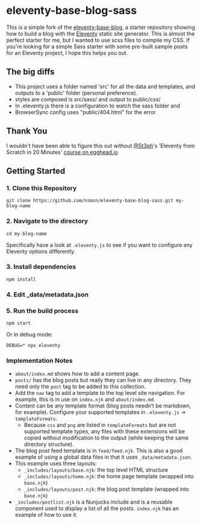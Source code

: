 # eleventy-base-blog-sass

This is a simple fork of the [eleventy-base-blog](https://github.com/11ty/eleventy-base-blog), a starter repository showing how to build a blog with the [Eleventy](https://github.com/11ty/eleventy) static site generator. This is almost the perfect starter for me, but I wanted to use scss files to compile my CSS. If you're looking for a simple Sass starter with some pre-built sample posts for an Eleventy project, I hope this helps you out.


## The big diffs

* This project uses a folder named 'src' for all the data and templates, and outputs to a 'public' folder (personal preference).
* styles are composed is src/sass/ and output to public/css/
* In .eleventy.js there is a configuration to watch the sass folder and 
* BrowserSync config uses "public/404.html" for the error


## Thank You

I wouldn't have been able to figure this out without [@5t3ph](https://github.com/5t3ph/)'s 'Eleventy from Scratch in 20 Minutes' [course on egghead.io](https://egghead.io/playlists/build-an-eleventy-11ty-site-from-scratch-bfd3)


## Getting Started

### 1. Clone this Repository

```
git clone https://github.com/nsmsn/eleventy-base-blog-sass.git my-blog-name
```


### 2. Navigate to the directory

```
cd my-blog-name
```

Specifically have a look at `.eleventy.js` to see if you want to configure any Eleventy options differently.

### 3. Install dependencies

```
npm install
```

### 4. Edit _data/metadata.json

### 5. Run the build process

```
npm start
```

Or in debug mode:
```
DEBUG=* npx eleventy
```


### Implementation Notes

* `about/index.md` shows how to add a content page.
* `posts/` has the blog posts but really they can live in any directory. They need only the `post` tag to be added to this collection.
* Add the `nav` tag to add a template to the top level site navigation. For example, this is in use on `index.njk` and `about/index.md`.
* Content can be any template format (blog posts needn’t be markdown, for example). Configure your supported templates in `.eleventy.js` -> `templateFormats`.
	* Because `css` and `png` are listed in `templateFormats` but are not supported template types, any files with these extensions will be copied without modification to the output (while keeping the same directory structure).
* The blog post feed template is in `feed/feed.njk`. This is also a good example of using a global data files in that it uses `_data/metadata.json`.
* This example uses three layouts:
  * `_includes/layouts/base.njk`: the top level HTML structure
  * `_includes/layouts/home.njk`: the home page template (wrapped into `base.njk`)
  * `_includes/layouts/post.njk`: the blog post template (wrapped into `base.njk`)
* `_includes/postlist.njk` is a Nunjucks include and is a reusable component used to display a list of all the posts. `index.njk` has an example of how to use it.
